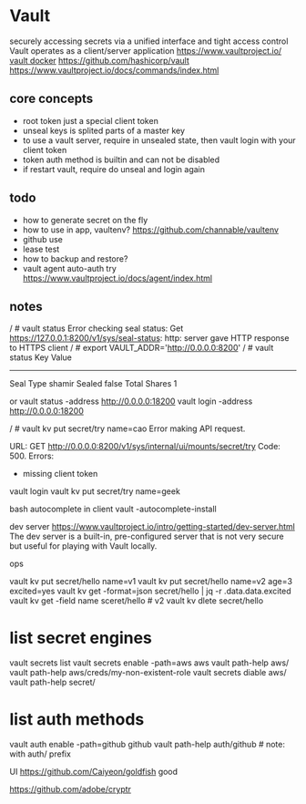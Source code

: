 # Vault

securely accessing secrets via a unified interface and tight access control
Vault operates as a client/server application
https://www.vaultproject.io/
[vault docker](https://hub.docker.com/_/vault/)
https://github.com/hashicorp/vault
https://www.vaultproject.io/docs/commands/index.html

## core concepts

* root token just a special client token
* unseal keys is splited parts of a master key
* to use a vault server, require in unsealed state, then vault login with your client token
* token auth method is builtin and can not be disabled
* if restart vault, require do unseal and login again

## todo

* how to generate secret on the fly
* how to use in app, vaultenv? https://github.com/channable/vaultenv 
* github use
* lease test 
* how to backup and restore?
* vault agent auto-auth try https://www.vaultproject.io/docs/agent/index.html

## notes

/ # vault status
Error checking seal status: Get https://127.0.0.1:8200/v1/sys/seal-status: http: server gave HTTP response to HTTPS client
/ # export VAULT_ADDR='http://0.0.0.0:8200'
/ # vault status
Key             Value
---             -----
Seal Type       shamir
Sealed          false
Total Shares    1

or 
vault status -address http://0.0.0.0:18200
vault login -address http://0.0.0.0:18200


/ # vault kv put secret/try name=cao
Error making API request.

URL: GET http://0.0.0.0:8200/v1/sys/internal/ui/mounts/secret/try
Code: 500. Errors:

* missing client token

vault login
vault kv put secret/try name=geek

bash autocomplete in client
vault -autocomplete-install

dev server
https://www.vaultproject.io/intro/getting-started/dev-server.html
The dev server is a built-in, pre-configured server that is not very secure but useful for playing with Vault locally.


ops

vault kv put secret/hello name=v1
vault kv put secret/hello name=v2 age=3 excited=yes
vault kv get -format=json secret/hello | jq -r .data.data.excited
vault kv get -field name sceret/hello # v2
vault kv dlete secret/hello

# list secret engines
vault secrets list
vault secrets enable -path=aws aws
vault path-help aws/
vault path-help aws/creds/my-non-existent-role
vault secrets diable aws/
vault path-help secret/

# list auth methods
vault auth enable -path=github github
vault path-help auth/github # note: with auth/ prefix

UI
https://github.com/Caiyeon/goldfish
good

https://github.com/adobe/cryptr
